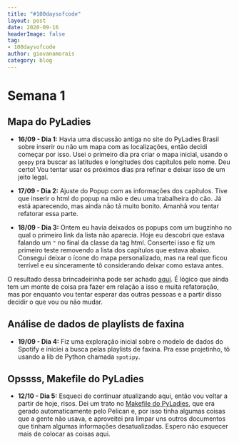 ```yaml
---
title: "#100daysofcode"
layout: post
date: 2020-09-16
headerImage: false
tag:
- 100daysofcode
author: giovanamorais
category: blog
---
```


# Semana 1

## Mapa do PyLadies
* **16/09 - Dia 1:** Havia uma discussão antiga no site do PyLadies Brasil
sobre inserir ou não um mapa com as localizações, então decidi começar por
isso. Usei o primeiro dia pra criar o mapa inicial, usando o `geopy` pra
buscar as latitudes e longitudes dos capítulos pelo nome. Deu certo! Vou
tentar usar os próximos dias pra refinar e deixar isso de um jeito legal.

* **17/09 - Dia 2:** Ajuste do Popup com as informações dos capítulos. Tive que
inserir o html do popup na mão e deu uma trabalheira do cão. Já está aparecendo,
mas ainda não tá muito bonito. Amanhã vou tentar refatorar essa parte.

* **18/09 - Dia 3:** Ontem eu havia deixados os popups com um bugzinho no qual
o primeiro link da lista não aparecia. Hoje eu descobri que estava falando um
`"` no final da classe da tag html. Consertei isso e fiz um primeiro teste removendo
a lista dos capítulos que estava abaixo. Consegui deixar o ícone do mapa personalizado,
mas na real que ficou terrível e eu sinceramente tô considerando deixar como estava
antes.

O resultado dessa brincadeirinha pode ser achado [aqui](https://github.com/pyladies-brazil/br-pyladies-pelican/pull/382).
É lógico que ainda tem um monte de coisa pra fazer em relação a isso e muita
refatoração, mas por enquanto vou tentar esperar das outras pessoas e a partir disso
decidir o que vou ou não mudar.

## Análise de dados de playlists de faxina
* **19/09 - Dia 4:** Fiz uma exploração inicial sobre o modelo de dados do Spotify e
  iniciei a busca pelas playlists de faxina. Pra esse projetinho, tô usando a lib
  de Python chamada `spotipy`.

## Opssss, Makefile do PyLadies
* **12/10 - Dia 5:** Esqueci de continuar atualizando aqui, então vou voltar a partir
de hoje, risos. Dei um trato no [Makefile do PyLadies](https://github.com/pyladies-brazil/br-pyladies-pelican/pull/394),
que era gerado automaticamente pelo Pelican e, por isso tinha algumas coisas que a gente
não usava, e aproveitei pra limpar uns outros documentos que tinham algumas informações
desatualizadas. Espero não esquecer mais de colocar as coisas aqui.



